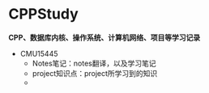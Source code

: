 # CPPStudy
**CPP、数据库内核、操作系统、计算机网络、项目等学习记录**
* CMU15445
  * Notes笔记：notes翻译，以及学习笔记
  * project知识点：project所学习到的知识
  * 
